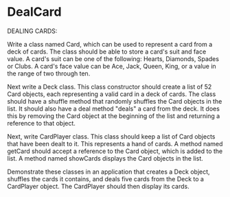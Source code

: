 # DealCard

DEALING CARDS:

Write a class named Card, which can be used to represent a card from a deck of cards. 
The class should be able to store a card's suit and face value. A card's suit can be one of the following:
Hearts, Diamonds, Spades or Clubs. A card's face value can be Ace, Jack, Queen, King, or a value in the range of two through ten.

Next write a Deck class. This class constructor should create a list of 52 Card objects, 
each representing a valid card in a deck of cards. The class should have a shuffle method that 
randomly shuffles the Card objects in the list. It should also have a deal method "deals" a card from the deck. 
It does this by removing the Card object at the beginning of the list and returning a reference to that object.

Next, write CardPlayer class. This class should keep a list of Card objects that have been dealt to it. 
This represents a hand of cards. A method named getCard should accept a reference to the Card object, 
which is added to the list. A method named showCards displays the Card objects in the list.

Demonstrate these classes in an application that creates a Deck object, shuffles the cards it contains, 
and deals five cards from the Deck to a CardPlayer object. The CardPlayer should then display its cards.

